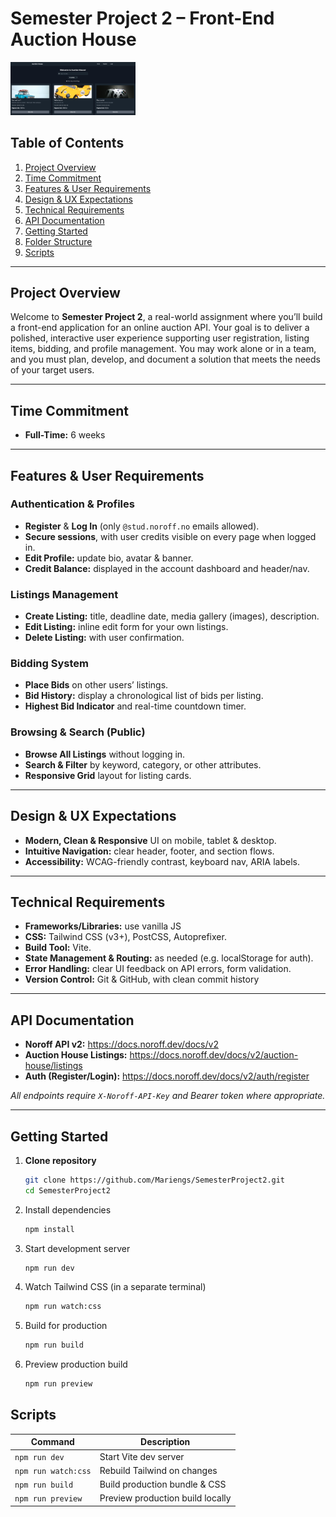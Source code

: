 # Semester Project 2 – Front-End Auction House

<img src="/Skjermbilde 2025-05-13 kl. 13.32.25.png"  width="200"/>

## Table of Contents

1. [Project Overview](#project-overview)
2. [Time Commitment](#time-commitment)
3. [Features & User Requirements](#features--user-requirements)
4. [Design & UX Expectations](#design--ux-expectations)
5. [Technical Requirements](#technical-requirements)
6. [API Documentation](#api-documentation)
7. [Getting Started](#getting-started)
8. [Folder Structure](#folder-structure)
9. [Scripts](#scripts)

---

## Project Overview

Welcome to **Semester Project 2**, a real-world assignment where you’ll build a front-end application for an online auction API. Your goal is to deliver a polished, interactive user experience supporting user registration, listing items, bidding, and profile management. You may work alone or in a team, and you must plan, develop, and document a solution that meets the needs of your target users.

---

## Time Commitment

- **Full-Time:** 6 weeks

---

## Features & User Requirements

### Authentication & Profiles

- **Register** & **Log In** (only `@stud.noroff.no` emails allowed).
- **Secure sessions**, with user credits visible on every page when logged in.
- **Edit Profile:** update bio, avatar & banner.
- **Credit Balance:** displayed in the account dashboard and header/nav.

### Listings Management

- **Create Listing:** title, deadline date, media gallery (images), description.
- **Edit Listing:** inline edit form for your own listings.
- **Delete Listing:** with user confirmation.

### Bidding System

- **Place Bids** on other users’ listings.
- **Bid History:** display a chronological list of bids per listing.
- **Highest Bid Indicator** and real-time countdown timer.

### Browsing & Search (Public)

- **Browse All Listings** without logging in.
- **Search & Filter** by keyword, category, or other attributes.
- **Responsive Grid** layout for listing cards.

---

## Design & UX Expectations

- **Modern, Clean & Responsive** UI on mobile, tablet & desktop.
- **Intuitive Navigation:** clear header, footer, and section flows.
- **Accessibility:** WCAG-friendly contrast, keyboard nav, ARIA labels.

---

## Technical Requirements

- **Frameworks/Libraries:** use vanilla JS
- **CSS:** Tailwind CSS (v3+), PostCSS, Autoprefixer.
- **Build Tool:** Vite.
- **State Management & Routing:** as needed (e.g. localStorage for auth).
- **Error Handling:** clear UI feedback on API errors, form validation.
- **Version Control:** Git & GitHub, with clean commit history

---

## API Documentation

- **Noroff API v2:** https://docs.noroff.dev/docs/v2
- **Auction House Listings:** https://docs.noroff.dev/docs/v2/auction-house/listings
- **Auth (Register/Login):** https://docs.noroff.dev/docs/v2/auth/register

_All endpoints require `X-Noroff-API-Key` and Bearer token where appropriate._

---

## Getting Started

1. **Clone repository**

   ```bash
   git clone https://github.com/Mariengs/SemesterProject2.git
   cd SemesterProject2

   ```

2. Install dependencies

   ```bash
   npm install
   ```

3. Start development server

   ```bash
   npm run dev
   ```

4. Watch Tailwind CSS (in a separate terminal)

   ```bash
   npm run watch:css
   ```

5. Build for production

   ```bash
   npm run build
   ```

6. Preview production build
   ```bash
   npm run preview
   ```

## Scripts

| Command             | Description                      |
| ------------------- | -------------------------------- |
| `npm run dev`       | Start Vite dev server            |
| `npm run watch:css` | Rebuild Tailwind on changes      |
| `npm run build`     | Build production bundle & CSS    |
| `npm run preview`   | Preview production build locally |
